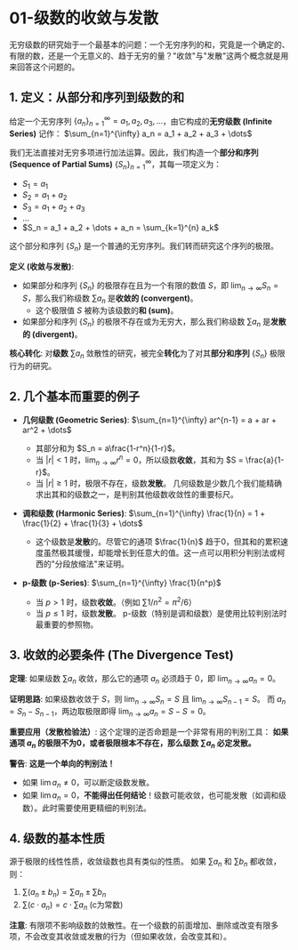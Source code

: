 # 01-级数的收敛与发散

无穷级数的研究始于一个最基本的问题：一个无穷序列的和，究竟是一个确定的、有限的数，还是一个无意义的、趋于无穷的量？"收敛"与"发散"这两个概念就是用来回答这个问题的。

## 1. 定义：从部分和序列到级数的和

给定一个无穷序列 $\{a_n\}_{n=1}^{\infty} = a_1, a_2, a_3, \dots$，由它构成的**无穷级数 (Infinite Series)** 记作：
$\sum_{n=1}^{\infty} a_n = a_1 + a_2 + a_3 + \dots$

我们无法直接对无穷多项进行加法运算。因此，我们构造一个**部分和序列 (Sequence of Partial Sums)** $\{S_n\}_{n=1}^{\infty}$，其每一项定义为：

- $S_1 = a_1$
- $S_2 = a_1 + a_2$
- $S_3 = a_1 + a_2 + a_3$
- ...
- $S_n = a_1 + a_2 + \dots + a_n = \sum_{k=1}^{n} a_k$

这个部分和序列 $\{S_n\}$ 是一个普通的无穷序列。我们转而研究这个序列的极限。

**定义 (收敛与发散)**:

- 如果部分和序列 $\{S_n\}$ 的极限存在且为一个有限的数值 $S$，即 $\lim_{n \to \infty} S_n = S$，那么我们称级数 $\sum a_n$ 是**收敛的 (convergent)**。
  - 这个极限值 $S$ 被称为该级数的**和 (sum)**。
- 如果部分和序列 $\{S_n\}$ 的极限不存在或为无穷大，那么我们称级数 $\sum a_n$ 是**发散的 (divergent)**。

**核心转化**: 对**级数** $\sum a_n$ 敛散性的研究，被完全**转化**为了对其**部分和序列** $\{S_n\}$ 极限行为的研究。

## 2. 几个基本而重要的例子

- **几何级数 (Geometric Series)**: $\sum_{n=1}^{\infty} ar^{n-1} = a + ar + ar^2 + \dots$
  - 其部分和为 $S_n = a\frac{1-r^n}{1-r}$。
  - 当 $|r| < 1$ 时，$\lim_{n \to \infty} r^n = 0$，所以级数**收敛**，其和为 $S = \frac{a}{1-r}$。
  - 当 $|r| \ge 1$ 时，极限不存在，级数**发散**。
    几何级数是少数几个我们能精确求出其和的级数之一，是判别其他级数收敛性的重要标尺。

- **调和级数 (Harmonic Series)**: $\sum_{n=1}^{\infty} \frac{1}{n} = 1 + \frac{1}{2} + \frac{1}{3} + \dots$
  - 这个级数是**发散**的。尽管它的通项 $\frac{1}{n}$ 趋于0，但其和的累积速度虽然极其缓慢，却能增长到任意大的值。这一点可以用积分判别法或柯西的"分段放缩法"来证明。

- **p-级数 (p-Series)**: $\sum_{n=1}^{\infty} \frac{1}{n^p}$
  - 当 $p > 1$ 时，级数**收敛**。（例如 $\sum 1/n^2 = \pi^2/6$）
  - 当 $p \le 1$ 时，级数**发散**。
    p-级数（特别是调和级数）是使用比较判别法时最重要的参照物。

## 3. 收敛的必要条件 (The Divergence Test)

**定理**: 如果级数 $\sum a_n$ 收敛，那么它的通项 $a_n$ 必须趋于 0，即 $\lim_{n \to \infty} a_n = 0$。

**证明思路**:
如果级数收敛于 $S$，则 $\lim_{n \to \infty} S_n = S$ 且 $\lim_{n \to \infty} S_{n-1} = S$。
而 $a_n = S_n - S_{n-1}$，两边取极限即得 $\lim_{n \to \infty} a_n = S - S = 0$。

**重要应用（发散检验法）**:
这个定理的逆否命题是一个非常有用的判别工具：
**如果通项 $a_n$ 的极限不为0，或者极限根本不存在，那么级数 $\sum a_n$ 必定发散。**

**警告**:
**这是一个单向的判别法！**

- 如果 $\lim a_n \ne 0$，可以断定级数发散。
- 如果 $\lim a_n = 0$，**不能得出任何结论**！级数可能收敛，也可能发散（如调和级数）。此时需要使用更精细的判别法。

## 4. 级数的基本性质

源于极限的线性性质，收敛级数也具有类似的性质。
如果 $\sum a_n$ 和 $\sum b_n$ 都收敛，则：

1. $\sum (a_n \pm b_n) = \sum a_n \pm \sum b_n$
2. $\sum (c \cdot a_n) = c \cdot \sum a_n$ (c为常数)

**注意**: 有限项不影响级数的敛散性。在一个级数的前面增加、删除或改变有限多项，不会改变其收敛或发散的行为（但如果收敛，会改变其和）。
